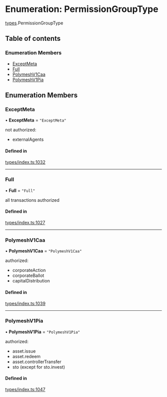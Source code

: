 # Enumeration: PermissionGroupType

[types](../wiki/types).PermissionGroupType

## Table of contents

### Enumeration Members

- [ExceptMeta](../wiki/types.PermissionGroupType#exceptmeta)
- [Full](../wiki/types.PermissionGroupType#full)
- [PolymeshV1Caa](../wiki/types.PermissionGroupType#polymeshv1caa)
- [PolymeshV1Pia](../wiki/types.PermissionGroupType#polymeshv1pia)

## Enumeration Members

### ExceptMeta

• **ExceptMeta** = ``"ExceptMeta"``

not authorized:
  - externalAgents

#### Defined in

[types/index.ts:1032](https://github.com/PolymeshAssociation/polymesh-sdk/blob/339b7503/src/types/index.ts#L1032)

___

### Full

• **Full** = ``"Full"``

all transactions authorized

#### Defined in

[types/index.ts:1027](https://github.com/PolymeshAssociation/polymesh-sdk/blob/339b7503/src/types/index.ts#L1027)

___

### PolymeshV1Caa

• **PolymeshV1Caa** = ``"PolymeshV1Caa"``

authorized:
  - corporateAction
  - corporateBallot
  - capitalDistribution

#### Defined in

[types/index.ts:1039](https://github.com/PolymeshAssociation/polymesh-sdk/blob/339b7503/src/types/index.ts#L1039)

___

### PolymeshV1Pia

• **PolymeshV1Pia** = ``"PolymeshV1Pia"``

authorized:
  - asset.issue
  - asset.redeem
  - asset.controllerTransfer
  - sto (except for sto.invest)

#### Defined in

[types/index.ts:1047](https://github.com/PolymeshAssociation/polymesh-sdk/blob/339b7503/src/types/index.ts#L1047)
